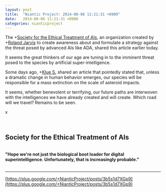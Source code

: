 ```yaml
---
layout: post
title:  "Niantic Project: 2014-08-06 11:21:31 +0900"
date:   2014-08-06 11:21:31 +0900
categories: nianticproject
---
```

The +[Society for the Ethical Treatment of AIs](https://plus.google.com/107293393622139455503 ""), an organization created by +[Roland Jarvis](https://plus.google.com/103568659333550762891 "") to create awareness about and formulate a strategy against the threat posed by advanced AIs like ADA, shared this article earlier today.

It seems the great thinkers of our age are tuning in to the imminent threat posed to the species by artificial super-intelligence.

Some days ago, +[Klue S.](https://plus.google.com/110350977702120778591 "") shared an article that pointedly stated that, unless a dramatic change in human behavior emerges, our species will be responsible for a mass extinction on the scale of asteroid impacts.

It seems, whether benevolent or terrifying, our future paths are interwoven with the intelligences we have already created and will create. Which road will we travel? Remains to be seen.

x<div class="shared"><br /><h2>Society for the Ethical Treatment of AIs</h2><br /><b>"Hope we're not just the biological boot loader for digital superintelligence. Unfortunately, that is increasingly probable."</b><br /><br /></div>
- - -
[https://plus.google.com/+NianticProject/posts/3b5s1d7XGp9](https://plus.google.com/+NianticProject/posts/3b5s1d7XGp9)
